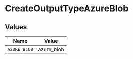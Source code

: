 # CreateOutputTypeAzureBlob


## Values

| Name         | Value        |
| ------------ | ------------ |
| `AZURE_BLOB` | azure_blob   |